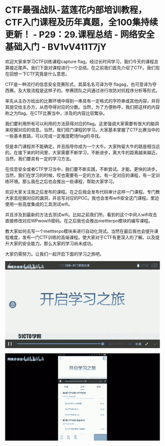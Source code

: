 # CTF最强战队-蓝莲花内部培训教程，CTF入门课程及历年真题，全100集持续更新！ - P29：29.课程总结 - 网络安全基础入门 - BV1vV411T7jY

欢迎大家来学习CTF训练课程capture flag。经过长时间学习，我们今天的课程总算接近尾声。我们下面对课程进行一个总结。在之前我们首先介绍了CTF。我们现在回想一下CTF究竟是什么意思。

CTF是一种流行的信息安全竞赛形式，其英名名可译为夺 flagag，也可意译为夺西赛。及大致流程是这样子的。参赛团队之间通过进行攻防对抗程序分析等形式。

率先从主办方给出的比赛环境中得到一串具有一定格式的字符串或其他内容，并将其提交给主办方，从而夺得对应的分数。当然，为了方便称呼，我们把这样的内容称之为flag。在CTF比赛当中，涉及的内容比较繁杂。

我们要利用所有可以利用的方法获得对应的flag。这里强调大家需要有很大的脑洞来挖掘对应的信息。当然，我们班门课程的学习。大家基本掌握了CTF比赛当中的一些基本套路，可以完成一定难度靶场flag的寻找。

但是本门课程并不能确定。并且指导你成为一个大牛。大家拘留大牛的路是相当远的。在接下来的时间里，大家需要不断学习，不断进步，离大牛的距离越来越近。当然，我们要具有一定的学习方法。

在信息安全或者CTF学习当中，我们要不断实践，不断尝试。才能。更快的进步。当然，我们在学习的时候，哎也需要有一定的方法，有一定对应的课程，有一定训练环境。那么我在之后也会推出一些课程，帮助大家学习。

欢迎大家关注我之后发布的课程。在之后我会发布代码审计这样一门课程。专门教大家去挖掘对应的漏洞，并且写对应的POC。我也会发布wifi安全这门课程。里边使用一些高度集成的工具测试wifi。

并且涉及到最新的方法去测试wifi。比如之前我们所。看到的这个中间人wifi攻击直接修改对应WPwowifi密码。在之后我也会推出mettterpo模块的编写课程。

教大家如何去写一个mettterpo模块来进行自动化测试。当然在最后我也会提升课程难度，发布一门CTF训练的高端课程。使大家对于CTF有更深入的了解。以及提升大家的安全能力。那么大家的学习尚未成功。

大家仍需努力。让我们一起开启下面的学习之旅吧。

![](img/4b6ebb0b4983a4500babd00dc00f1473_1.png)

![](img/4b6ebb0b4983a4500babd00dc00f1473_2.png)